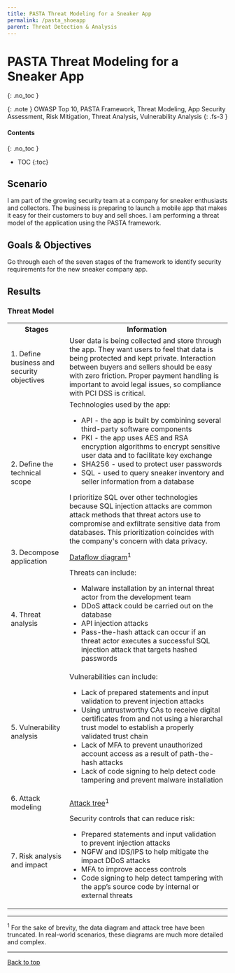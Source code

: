 ```yaml
---
title: PASTA Threat Modeling for a Sneaker App
permalink: /pasta_shoeapp
parent: Threat Detection & Analysis
---
```

# PASTA Threat Modeling for a Sneaker App
{: .no_toc }

{: .note }
OWASP Top 10, PASTA Framework, Threat Modeling, App Security Assessment, Risk Mitigation, Threat Analysis, Vulnerability Analysis
{: .fs-3 }

#### Contents
{: .no_toc }
- TOC
{:toc}

## Scenario
I am part of the growing security team at a company for sneaker enthusiasts and collectors. The business is preparing to launch a mobile app that makes it easy for their customers to buy and sell shoes. I am performing a threat model of the application using the PASTA framework.

## Goals & Objectives
Go through each of the seven stages of the framework to identify security requirements for the new sneaker company app.

## Results
### Threat Model
<table>
    <tr>
        <th>Stages</th>
        <th>Information</th>
    </tr>
    <tr>
        <td>1. Define business and security objectives</td>
        <td>User data is being collected and store through the app. They want users to feel that data is being protected and kept private. Interaction between buyers and sellers should be easy with zero friction. Proper payment handling is important to avoid legal issues, so compliance with PCI DSS is critical.</td>
    </tr>
    <tr>
        <td>2. Define the technical scope</td>
        <td>Technologies used by the app:
            <ul>
                <li>API - the app is built by combining several third-party software components</li>
                <li>PKI - the app uses AES and RSA encryption algorithms to encrypt sensitive user data and to facilitate key exchange</li>
                <li>SHA256 - used to protect user passwords</li>
                <li>SQL - used to query sneaker inventory and seller information from a database</li>
            </ul>
            I prioritize SQL over other technologies because SQL injection attacks are common attack methods that threat actors use to compromise and exfiltrate sensitive data from databases. This prioritization coincides with the company's concern with data privacy.</td>
    </tr>
    <tr>
        <td>3. Decompose application</td>
        <td><a href="assets/images/dataflow_lg.png" target="_blank">Dataflow diagram</a><sup>1</sup></td>
    </tr>
    <tr>
        <td>4. Threat analysis</td>
        <td>Threats can include:
            <ul>
                <li>Malware installation by an internal threat actor from the development team</li>
                <li>DDoS attack could be carried out on the database</li>
                <li>API injection attacks</li>
                <li>Pass-the-hash attack can occur if an threat actor executes a successful SQL injection attack that targets hashed passwords</li>
            </ul>
        </td>
    </tr>
    <tr>
        <td>5. Vulnerability analysis</td>
        <td>Vulnerabilities can include:
            <ul>
                <li>Lack of prepared statements and input validation to prevent injection attacks</li>
                <li>Using untrustworthy CAs to receive digital certificates from and not using a hierarchal trust model to establish a properly validated trust chain</li>
                <li>Lack of MFA to prevent unauthorized account access as a result of path-the-hash attacks</li>
                <li>Lack of code signing to help detect code tampering and prevent malware installation</li>
            </ul></td>
    </tr>
    <tr>
        <td>6. Attack modeling</td>
        <td><a href="assets/images/attacktree.png" target="_blank">Attack tree</a><sup>1</sup></td>
    </tr>
    <tr>
        <td>7. Risk analysis and impact</td>
        <td>Security controls that can reduce risk:
            <ul>
                <li>Prepared statements and input validation to prevent injection attacks</li>
                <li>NGFW and IDS/IPS to help mitigate the impact DDoS attacks</li>
                <li>MFA to improve access controls</li>
                <li>Code signing to help detect tampering with the app’s source code by internal or external threats</li>
            </ul></td>
    </tr>
</table>

----

<sup>1</sup> For the sake of brevity, the data diagram and attack tree have been truncated. In real-world scenarios, these diagrams are much more detailed and complex. 

---

<a href="#top" id="back-to-top">Back to top</a>
